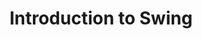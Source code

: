 ---
id: introduction-to-swing
title: Introduction to Swing
sidebar_label: Introduction to Swing
sidebar_position: 1
tags: [java, swing, gui, programming, java swing]
description: In this tutorial, we will learn about Swing, a GUI toolkit for Java. We will learn about what Swing is, how it is used to create graphical user interfaces in Java, and some of the components provided by Swing.
---